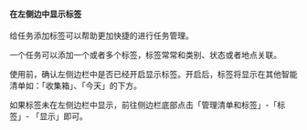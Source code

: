 #### 在左侧边中显示标签

给任务添加标签可以帮助更加快捷的进行任务管理。

一个任务可以添加一个或者多个标签，标签常常和类别、状态或者地点关联。

使用前，确认左侧边栏中是否已经开启显示标签。开启后，标签将显示在其他智能清单如：「收集箱」、「今天」的下方。

如果标签未在左侧边栏中显示，前往侧边栏底部点击「管理清单和标签」-「标签」- 「显示」即可。

